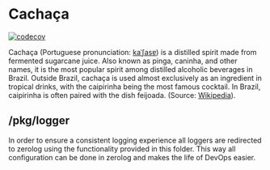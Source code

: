 # Cachaça
[![codecov](https://codecov.io/github/unsafesystems/cachaca/branch/master/graph/badge.svg?token=PNMZFT2LGU)](https://codecov.io/github/unsafesystems/cachaca)

Cachaça (Portuguese pronunciation: [kaˈʃasɐ](https://dictionary.cambridge.org/pronunciation/english/cachaca)) is a 
distilled spirit made from fermented sugarcane juice. Also known as pinga, caninha, and other names, it is the most 
popular spirit among distilled alcoholic beverages in Brazil. Outside Brazil, cachaça is used almost exclusively as an 
ingredient in tropical drinks, with the caipirinha being the most famous cocktail. In Brazil, caipirinha is often paired
with the dish feijoada. (Source: [Wikipedia](https://en.wikipedia.org/wiki/Cacha%C3%A7a)).







## /pkg/logger
In order to ensure a consistent logging experience all loggers are redirected to zerolog using the functionality
provided in this folder. This way all configuration can be done in zerolog and makes the life of DevOps easier.